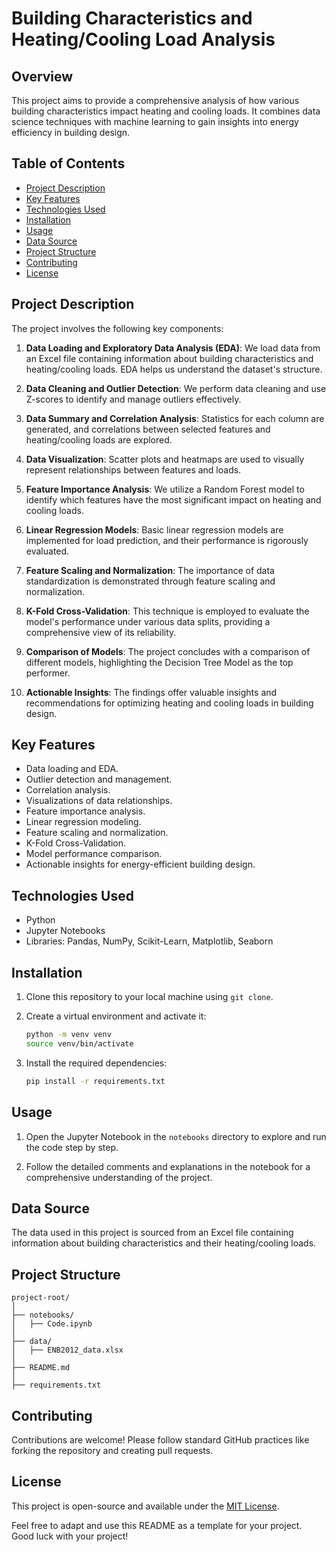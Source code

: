# Building Characteristics and Heating/Cooling Load Analysis

## Overview

This project aims to provide a comprehensive analysis of how various building characteristics impact heating and cooling loads. It combines data science techniques with machine learning to gain insights into energy efficiency in building design.

## Table of Contents

- [Project Description](#project-description)
- [Key Features](#key-features)
- [Technologies Used](#technologies-used)
- [Installation](#installation)
- [Usage](#usage)
- [Data Source](#data-source)
- [Project Structure](#project-structure)
- [Contributing](#contributing)
- [License](#license)

## Project Description

The project involves the following key components:

1. **Data Loading and Exploratory Data Analysis (EDA)**: We load data from an Excel file containing information about building characteristics and heating/cooling loads. EDA helps us understand the dataset's structure.

2. **Data Cleaning and Outlier Detection**: We perform data cleaning and use Z-scores to identify and manage outliers effectively.

3. **Data Summary and Correlation Analysis**: Statistics for each column are generated, and correlations between selected features and heating/cooling loads are explored.

4. **Data Visualization**: Scatter plots and heatmaps are used to visually represent relationships between features and loads.

5. **Feature Importance Analysis**: We utilize a Random Forest model to identify which features have the most significant impact on heating and cooling loads.

6. **Linear Regression Models**: Basic linear regression models are implemented for load prediction, and their performance is rigorously evaluated.

7. **Feature Scaling and Normalization**: The importance of data standardization is demonstrated through feature scaling and normalization.

8. **K-Fold Cross-Validation**: This technique is employed to evaluate the model's performance under various data splits, providing a comprehensive view of its reliability.

9. **Comparison of Models**: The project concludes with a comparison of different models, highlighting the Decision Tree Model as the top performer.

10. **Actionable Insights**: The findings offer valuable insights and recommendations for optimizing heating and cooling loads in building design.

## Key Features

- Data loading and EDA.
- Outlier detection and management.
- Correlation analysis.
- Visualizations of data relationships.
- Feature importance analysis.
- Linear regression modeling.
- Feature scaling and normalization.
- K-Fold Cross-Validation.
- Model performance comparison.
- Actionable insights for energy-efficient building design.

## Technologies Used

- Python
- Jupyter Notebooks
- Libraries: Pandas, NumPy, Scikit-Learn, Matplotlib, Seaborn

## Installation

1. Clone this repository to your local machine using `git clone`.

2. Create a virtual environment and activate it:

   ```bash
   python -m venv venv
   source venv/bin/activate
   ```

3. Install the required dependencies:

   ```bash
   pip install -r requirements.txt
   ```

## Usage

1. Open the Jupyter Notebook in the `notebooks` directory to explore and run the code step by step.

2. Follow the detailed comments and explanations in the notebook for a comprehensive understanding of the project.

## Data Source

The data used in this project is sourced from an Excel file containing information about building characteristics and their heating/cooling loads.

## Project Structure

```
project-root/
│
├── notebooks/
│   ├── Code.ipynb
│
├── data/
│   ├── ENB2012_data.xlsx
│
├── README.md
│
├── requirements.txt
```

## Contributing

Contributions are welcome! Please follow standard GitHub practices like forking the repository and creating pull requests.

## License

This project is open-source and available under the [MIT License](LICENSE).

Feel free to adapt and use this README as a template for your project. Good luck with your project!
